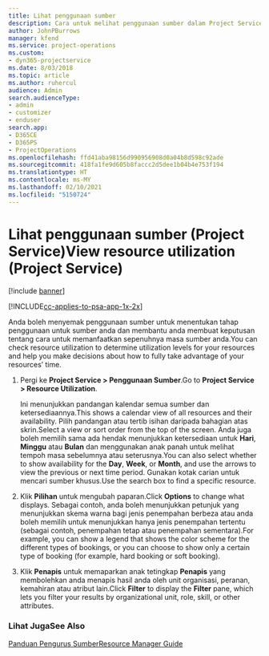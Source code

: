 ```yaml
---
title: Lihat penggunaan sumber
description: Cara untuk melihat penggunaan sumber dalam Project Service
author: JohnPBurrows
manager: kfend
ms.service: project-operations
ms.custom:
- dyn365-projectservice
ms.date: 8/03/2018
ms.topic: article
ms.author: ruhercul
audience: Admin
search.audienceType:
- admin
- customizer
- enduser
search.app:
- D365CE
- D365PS
- ProjectOperations
ms.openlocfilehash: ffd41aba98156d990956908d0a04b8d598c92ade
ms.sourcegitcommit: 418fa1fe9d605b8faccc2d5dee1b04b4e753f194
ms.translationtype: HT
ms.contentlocale: ms-MY
ms.lasthandoff: 02/10/2021
ms.locfileid: "5150724"
---
```

# <a name="view-resource-utilization-project-service"></a><span data-ttu-id="315fa-103">Lihat penggunaan sumber (Project Service)</span><span class="sxs-lookup"><span data-stu-id="315fa-103">View resource utilization (Project Service)</span></span>

[!include [banner](../includes/psa-now-project-operations.md)]

[!INCLUDE[cc-applies-to-psa-app-1x-2x](../includes/cc-applies-to-psa-app-1x-2x.md)]

<span data-ttu-id="315fa-104">Anda boleh menyemak penggunaan sumber untuk menentukan tahap penggunaan untuk sumber anda dan membantu anda membuat keputusan tentang cara untuk memanfaatkan sepenuhnya masa sumber anda.</span><span class="sxs-lookup"><span data-stu-id="315fa-104">You can check resource utilization to determine utilization levels for your resources and help you make decisions about how to fully take advantage of your resources’ time.</span></span>  
  
1. <span data-ttu-id="315fa-105">Pergi ke **Project Service > Penggunaan Sumber**.</span><span class="sxs-lookup"><span data-stu-id="315fa-105">Go to **Project Service > Resource Utilization**.</span></span> 

     <span data-ttu-id="315fa-106">Ini menunjukkan pandangan kalendar semua sumber dan ketersediaannya.</span><span class="sxs-lookup"><span data-stu-id="315fa-106">This shows a calendar view of all resources and their availability.</span></span> <span data-ttu-id="315fa-107">Pilih pandangan atau tertib isihan daripada bahagian atas skrin.</span><span class="sxs-lookup"><span data-stu-id="315fa-107">Select a view or sort order from the top of the screen.</span></span> <span data-ttu-id="315fa-108">Anda juga boleh memilih sama ada hendak menunjukkan ketersediaan untuk **Hari**, **Minggu** atau **Bulan** dan menggunakan anak panah untuk melihat tempoh masa sebelumnya atau seterusnya.</span><span class="sxs-lookup"><span data-stu-id="315fa-108">You can also select whether to show availability for the **Day**, **Week**, or **Month**, and use the arrows to view the previous or next time period.</span></span> <span data-ttu-id="315fa-109">Gunakan kotak carian untuk mencari sumber khusus.</span><span class="sxs-lookup"><span data-stu-id="315fa-109">Use the search box to find a specific resource.</span></span>      
  
2. <span data-ttu-id="315fa-110">Klik **Pilihan** untuk mengubah paparan.</span><span class="sxs-lookup"><span data-stu-id="315fa-110">Click **Options** to change what displays.</span></span> <span data-ttu-id="315fa-111">Sebagai contoh, anda boleh menunjukkan petunjuk yang menunjukkan skema warna bagi jenis penempahan berbeza atau anda boleh memilih untuk menunjukkan hanya jenis penempahan tertentu (sebagai contoh, penempahan tetap atau penempahan sementara).</span><span class="sxs-lookup"><span data-stu-id="315fa-111">For example, you can show a legend that shows the color scheme for the different types of bookings, or you can choose to show only a certain type of booking (for example, hard booking or soft booking).</span></span>  

3. <span data-ttu-id="315fa-112">Klik **Penapis** untuk memaparkan anak tetingkap **Penapis** yang membolehkan anda menapis hasil anda oleh unit organisasi, peranan, kemahiran atau atribut lain.</span><span class="sxs-lookup"><span data-stu-id="315fa-112">Click **Filter** to display the **Filter** pane, which lets you filter your results by organizational unit, role, skill, or other attributes.</span></span>  
  
### <a name="see-also"></a><span data-ttu-id="315fa-113">Lihat Juga</span><span class="sxs-lookup"><span data-stu-id="315fa-113">See Also</span></span>  
 [<span data-ttu-id="315fa-114">Panduan Pengurus Sumber</span><span class="sxs-lookup"><span data-stu-id="315fa-114">Resource Manager Guide</span></span>](../psa/resource-manager-guide.md)
